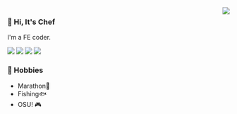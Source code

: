 <a href="#">
<img align="right" src="https://github-readme-stats.vercel.app/api?username=Patrick-Jun&show_icons=true&hide_border=true&icon_color=586069&title_color=4c71f2">
</a>

### 👋 Hi, It's Chef
I'm a FE coder.

![](https://img.shields.io/badge/-Vue-4FC08D?style=flat-square&logo=Vue.js&logoColor=fff)
![](https://img.shields.io/badge/-Angular-C3002F?style=flat-square&logo=Angular&logoColor=fff)
![](https://img.shields.io/badge/-TypeScript-333333?style=flat-square&logo=TypeScript)
![](https://img.shields.io/badge/-NestJS-EA2845?style=flat-square&logo=NestJS&logoColor=fff)


### 🍖 Hobbies

- Marathon🏃
- Fishing🐟
- OSU! 🎮
